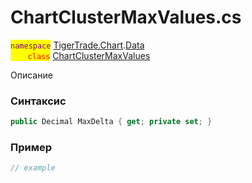 
# ChartClusterMaxValues.cs
<mark style="color:purple;">`namespace`</mark> [TigerTrade.Chart](../../../../TigerTrade.Chart.md).[Data](../../../../TigerTrade.Chart/Data.md)  
<mark style="color:red;">&nbsp;&nbsp;&nbsp;&nbsp;&nbsp;&nbsp;&nbsp;`class`</mark> [ChartClusterMaxValues](../../ChartClusterMaxValues.cs.md)

Описание

### Синтаксис
```csharp
public Decimal MaxDelta { get; private set; }
```
### Пример  
```csharp
// example
```

